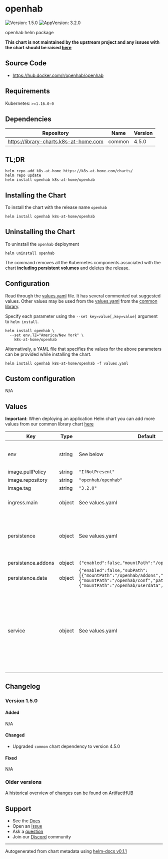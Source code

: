 # openhab

![Version: 1.5.0](https://img.shields.io/badge/Version-1.5.0-informational?style=flat-square) ![AppVersion: 3.2.0](https://img.shields.io/badge/AppVersion-3.2.0-informational?style=flat-square)

openhab helm package

**This chart is not maintained by the upstream project and any issues with the chart should be raised [here](https://github.com/k8s-at-home/charts/issues/new/choose)**

## Source Code

* <https://hub.docker.com/r/openhab/openhab>

## Requirements

Kubernetes: `>=1.16.0-0`

## Dependencies

| Repository | Name | Version |
|------------|------|---------|
| https://library-charts.k8s-at-home.com | common | 4.5.0 |

## TL;DR

```console
helm repo add k8s-at-home https://k8s-at-home.com/charts/
helm repo update
helm install openhab k8s-at-home/openhab
```

## Installing the Chart

To install the chart with the release name `openhab`

```console
helm install openhab k8s-at-home/openhab
```

## Uninstalling the Chart

To uninstall the `openhab` deployment

```console
helm uninstall openhab
```

The command removes all the Kubernetes components associated with the chart **including persistent volumes** and deletes the release.

## Configuration

Read through the [values.yaml](./values.yaml) file. It has several commented out suggested values.
Other values may be used from the [values.yaml](https://github.com/k8s-at-home/library-charts/tree/main/charts/stable/common/values.yaml) from the [common library](https://github.com/k8s-at-home/library-charts/tree/main/charts/stable/common).

Specify each parameter using the `--set key=value[,key=value]` argument to `helm install`.

```console
helm install openhab \
  --set env.TZ="America/New York" \
    k8s-at-home/openhab
```

Alternatively, a YAML file that specifies the values for the above parameters can be provided while installing the chart.

```console
helm install openhab k8s-at-home/openhab -f values.yaml
```

## Custom configuration

N/A

## Values

**Important**: When deploying an application Helm chart you can add more values from our common library chart [here](https://github.com/k8s-at-home/library-charts/tree/main/charts/stable/common)

| Key | Type | Default | Description |
|-----|------|---------|-------------|
| env | string | See below | environment variables. See more environment variables in the [openhab image documentation](https://hub.docker.com/r/openhab/openhab). |
| image.pullPolicy | string | `"IfNotPresent"` | image pull policy |
| image.repository | string | `"openhab/openhab"` | image repository |
| image.tag | string | `"3.2.0"` | image tag |
| ingress.main | object | See values.yaml | Enable and configure ingress settings for the chart under this key. |
| persistence | object | See values.yaml | Configure persistence settings for the chart under this key. Choose either -- a single volume for all data or separate volumes for each sub-directory. |
| persistence.addons | object | `{"enabled":false,"mountPath":"/openhab/addons"}` | separate volumes |
| persistence.data | object | `{"enabled":false,"subPath":[{"mountPath":"/openhab/addons","path":"addons"},{"mountPath":"/openhab/conf","path":"conf"},{"mountPath":"/openhab/userdata","path":"userdata"}]}` | single volume |
| service | object | See values.yaml | Set the container timezone TZ: UTC EXTRA_JAVA_OPTS: -Duser.timezone=UTC USER_ID: 1000 GROUP_ID: 1000 OPENHAB_HTTP_PORT: 8080 OPENHAB_HTTPS_PORT: 8443 CRYPTO_POLICY: unlimited -- Configures service settings for the chart. |

## Changelog

### Version 1.5.0

#### Added

N/A

#### Changed

* Upgraded `common` chart dependency to version 4.5.0

#### Fixed

N/A

### Older versions

A historical overview of changes can be found on [ArtifactHUB](https://artifacthub.io/packages/helm/k8s-at-home/openhab?modal=changelog)

## Support

- See the [Docs](https://docs.k8s-at-home.com/our-helm-charts/getting-started/)
- Open an [issue](https://github.com/k8s-at-home/charts/issues/new/choose)
- Ask a [question](https://github.com/k8s-at-home/organization/discussions)
- Join our [Discord](https://discord.gg/sTMX7Vh) community

----------------------------------------------
Autogenerated from chart metadata using [helm-docs v0.1.1](https://github.com/k8s-at-home/helm-docs/releases/v0.1.1)
